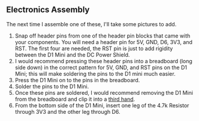 ## Electronics Assembly 

The next time I assemble one of these, I'll take some pictures to add.
1. Snap off header pins from one of the header pin blocks that came with your components. You will need a header pin for 5V, GND, D6, 3V3, and RST. The first four are needed, the RST pin is just to add rigidity between the D1 Mini and the DC Power Shield.
2. I would recommend pressing these header pins into a breadboard (long side down) in the correct pattern for 5V, GND, and RST pins on the D1 Mini; this will make soldering the pins to the D1 mini much easier.
3. Press the D1 Mini on to the pins in the breadboard.
4. Solder the pins to the D1 Mini.
5. Once these pins are soldered, I would recommend removing the D1 Mini from the breadboard and clip it into a [third hand](https://en.wikipedia.org/wiki/Helping_hand_(tool)).
6. From the bottom side of the D1 Mini, insert one leg of the 4.7k Resistor through 3V3 and the other leg through D6.
